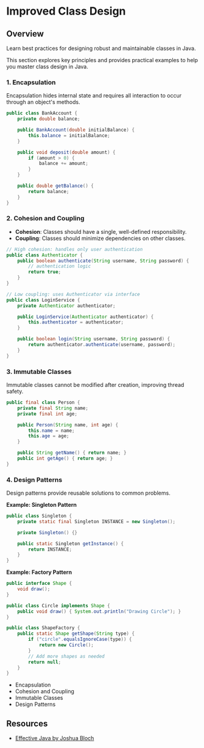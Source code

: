 # Improved Class Design

## Overview

Learn best practices for designing robust and maintainable classes in Java.

This section explores key principles and provides practical examples to help you master class design in Java.

### 1. Encapsulation

Encapsulation hides internal state and requires all interaction to occur through an object's methods.

```java
public class BankAccount {
    private double balance;

    public BankAccount(double initialBalance) {
        this.balance = initialBalance;
    }

    public void deposit(double amount) {
        if (amount > 0) {
            balance += amount;
        }
    }

    public double getBalance() {
        return balance;
    }
}
```

### 2. Cohesion and Coupling

- **Cohesion**: Classes should have a single, well-defined responsibility.
- **Coupling**: Classes should minimize dependencies on other classes.

```java
// High cohesion: handles only user authentication
public class Authenticator {
    public boolean authenticate(String username, String password) {
        // authentication logic
        return true;
    }
}

// Low coupling: uses Authenticator via interface
public class LoginService {
    private Authenticator authenticator;

    public LoginService(Authenticator authenticator) {
        this.authenticator = authenticator;
    }

    public boolean login(String username, String password) {
        return authenticator.authenticate(username, password);
    }
}
```

### 3. Immutable Classes

Immutable classes cannot be modified after creation, improving thread safety.

```java
public final class Person {
    private final String name;
    private final int age;

    public Person(String name, int age) {
        this.name = name;
        this.age = age;
    }

    public String getName() { return name; }
    public int getAge() { return age; }
}
```

### 4. Design Patterns

Design patterns provide reusable solutions to common problems.

**Example: Singleton Pattern**

```java
public class Singleton {
    private static final Singleton INSTANCE = new Singleton();

    private Singleton() {}

    public static Singleton getInstance() {
        return INSTANCE;
    }
}
```

**Example: Factory Pattern**

```java
public interface Shape {
    void draw();
}

public class Circle implements Shape {
    public void draw() { System.out.println("Drawing Circle"); }
}

public class ShapeFactory {
    public static Shape getShape(String type) {
        if ("circle".equalsIgnoreCase(type)) {
            return new Circle();
        }
        // Add more shapes as needed
        return null;
    }
}
```

- Encapsulation
- Cohesion and Coupling
- Immutable Classes
- Design Patterns

## Resources
- [Effective Java by Joshua Bloch](https://www.oreilly.com/library/view/effective-java/9780134686097/)
